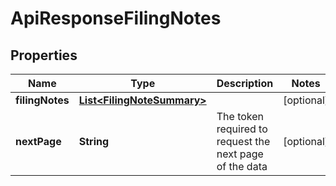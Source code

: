 
# ApiResponseFilingNotes

## Properties
Name | Type | Description | Notes
------------ | ------------- | ------------- | -------------
**filingNotes** | [**List&lt;FilingNoteSummary&gt;**](FilingNoteSummary.md) |  |  [optional]
**nextPage** | **String** | The token required to request the next page of the data |  [optional]



